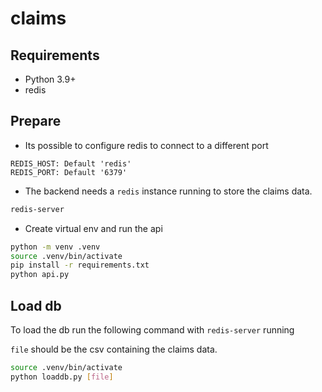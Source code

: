 # claims

## Requirements

- Python 3.9+
- redis

## Prepare

- Its possible to configure redis to connect to a different port

```config
REDIS_HOST: Default 'redis'
REDIS_PORT: Default '6379'
```

- The backend needs a `redis` instance running to store the claims data.

```sh
redis-server
```

- Create virtual env and run the api

```sh
python -m venv .venv
source .venv/bin/activate
pip install -r requirements.txt
python api.py
```


## Load db

To load the db run the following command with `redis-server` running 

`file` should be the csv containing the claims data.

```sh
source .venv/bin/activate
python loaddb.py [file]
```